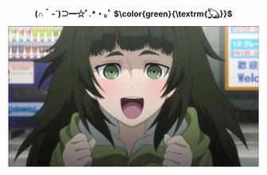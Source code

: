 <h2 align="center" style="font-size: 16px"> (∩｀-´)⊃━☆ﾟ.*・｡ﾟ $\color{green}{\textrm{𓆏}}$ </h2>


![Maho Best Girl](https://raw.githubusercontent.com/brickfrog/brickfrog/master/maho.jpg)

